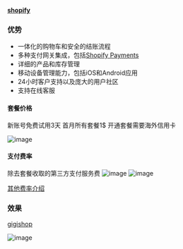  [**shopify**](https://admin.shopify.com/)
### 优势
-   一体化的购物车和安全的结账流程
-   多种支付网关集成，包括[Shopify Payments](https://www.shopify.com/zh/payments)
-   详细的产品和库存管理
-   移动设备管理能力，包括iOS和Android应用
-   24小时客户支持以及庞大的用户社区
-   支持在线客服
#### 套餐价格 
新账号免费试用3天 首月所有套餐1$ 开通套餐需要海外信用卡

![image](https://github.com/user-attachments/assets/e6891700-14ff-4737-b673-f11a18167a35)

#### 支付费率

除去套餐收取的第三方支付服务费
![image](https://github.com/user-attachments/assets/18b2cf36-4b1b-40c6-bb47-b41a96c1198e)
![image](https://github.com/user-attachments/assets/f6b0bfe4-488c-48ec-9631-955e0e88f6a3)

[其他费率介绍](https://community.shopify.com/c/%E5%8D%9A%E5%AE%A2/%E4%BA%86%E8%A7%A3%E6%82%A8%E7%9A%84%E8%B4%A6%E5%8D%95%E4%BB%A5%E5%8F%8A%E8%B4%B9%E7%94%A8/ba-p/2596937#/)
### 效果
[gigishop](https://gigishop.vip/)

![image](https://github.com/user-attachments/assets/7678480a-b682-449a-ae7b-87823557dc85)

